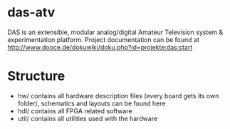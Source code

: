 das-atv
=======

DAS is an extensible, modular analog/digital Amateur Television system &amp; experimentation platform. 
Project documentation can be found at http://www.dooce.de/dokuwiki/doku.php?id=projekte:das:start

Structure
==========
  * hw/ contains all hardware description files (every board gets its own folder), schematics and layouts can be found here
  * hdl/ contains all FPGA related software
  * util/ contains all utilities used with the hardware
